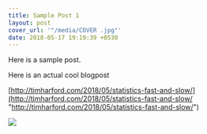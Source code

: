 ```yaml
---
title: Sample Post 1
layout: post
cover_url: '"/media/COVER .jpg"'
date: 2018-05-17 19:19:39 +0530
---
```

Here is a sample post.

Here is an actual cool blogpost

[http://timharford.com/2018/05/statistics-fast-and-slow/](http://timharford.com/2018/05/statistics-fast-and-slow/ "http://timharford.com/2018/05/statistics-fast-and-slow/")

![](/uploads/2018/05/17/periodicTable_20120926101018.png)